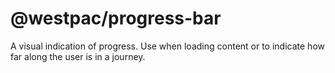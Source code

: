 # @westpac/progress-bar

A visual indication of progress. Use when loading content or to indicate how far along the user is in a journey.
